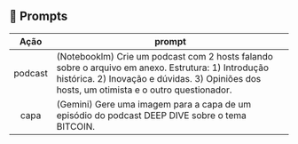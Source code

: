 ## 🧠 Prompts


|   Ação   | prompt                                                                                                                                                                                                                                                                         |
| :------: | ------------------------------------------------------------------------------------------------------------------------------------------------------------------------------------------------------------------------------------------------------------------------------ |
|  podcast  | (Notebooklm) Crie um podcast com 2 hosts falando sobre o arquivo em anexo. Estrutura: 1) Introdução histórica. 2) Inovação e dúvidas. 3) Opiniões dos hosts, um otimista e o outro questionador. |
| capa | (Gemini) Gere uma imagem para a capa de um episódio do podcast DEEP DIVE sobre o tema BITCOIN. |

